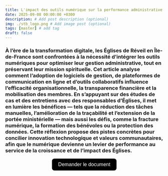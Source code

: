 ```yaml
---
title: L'impact des outils numérique sur la performance administrative des Églises de Réveil en Île-de-France
date: 2025-09-08 00:00:00 +0300
description: # Add post description (optional)
img: ./stb_logo.png # Add image post (optional)
tags: [master] # add tag
draft: false
---
```


### À l’ère de la transformation digitale, les Églises de Réveil en Île-de-France sont confrontées à la nécessité d’intégrer les outils numériques pour optimiser leur gestion administrative, tout en préservant leur mission spirituelle. Cet article analyse comment l’adoption de logiciels de gestion, de plateformes de communication en ligne et d’outils collaboratifs influence l’efficacité organisationnelle, la transparence financière et la mobilisation des membres. En s’appuyant sur des études de cas et des entretiens avec des responsables d’Églises, il met en lumière les bénéfices — tels que la réduction des tâches manuelles, l’amélioration de la traçabilité et l’extension de la portée ministérielle — mais aussi les défis, comme la fracture numérique, la formation des bénévoles ou la protection des données. Cette réflexion propose des pistes concrètes pour concilier innovation technologique et valeurs communautaires, afin que le numérique devienne un levier de performance au service de la croissance et de l’impact des Églises.

<!-- Formulaire -->
<form action="https://docs.google.com/forms/d/e/1FAIpQLSdVCtXMKziox9jUpIwxjOXbhoV6kjBt6KO-Z7aDECOle04i2g/viewform" method="get">

<!-- Input invisible -->
<input type="hidden" name="usp" value="pp_url">
<input type="hidden" name="entry.1405150638" value="L'impact des outils numérique sur la performance administrative des Églises de Réveil en Île-de-France">

<!-- Bouton -->
<div style="text-align: center; margin-top: 10px;">
  <button 
	type="submit" 
	style="
	  background-color: black; 
	  color: white; 
	  border: none; 
	  padding: 10px 20px; 
	  font-size: 16px; 
	  border-radius: 8px; 
	  cursor: pointer;
	">
	Demander le document
  </button>
</div>
</form>
